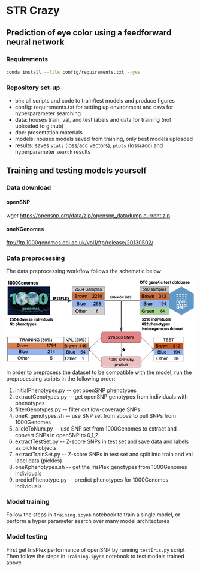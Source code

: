 # STR Crazy
## Prediction of eye color using a feedforward neural network

### Requirements

```bash
conda install --file config/requirements.txt --yes
```

### Repository set-up

 - bin: all scripts and code to train/test models and produce figures
 - config: requirements.txt for setting up environment and csvs for hyperparameter searching
 - data: houses train, val, and test labels and data for training (not uploaded to github)
 - doc: presentation materials
 - models: houses models saved from training, only best models uploaded
 - results: saves `stats` (loss/acc vectors), `plots` (loss/acc) and hyperparameter `search` results

## Training and testing models yourself

### Data download

#### openSNP
wget https://opensnp.org/data/zip/opensnp_datadump.current.zip

#### oneKGenomes
ftp://ftp.1000genomes.ebi.ac.uk/vol1/ftp/release/20130502/

### Data preprocessing
The data preprocessing workflow follows the schematic below

<img src="doc/data_preprocessing.png"
     alt="data preprocessing schematic"
     style="float: left; margin-right: 10px;" />
     
In order to preprocess the dataset to be compatible with the model, run the
preprocessing scripts in the following order:

1. initialPhenotypes.py -- get openSNP phenotypes
2. extractGenotypes.py -- get openSNP genotypes from individuals with phenotypes
3. filterGenotypes.py -- filter out low-coverage SNPs
4. oneK_genotypes.sh -- use SNP set from above to pull SNPs from 1000Genomes
5. alleleToNum.py -- use SNP set from 1000Genomes to  extract and convert SNPs in openSNP to 0,1,2
6. extractTestSet.py -- Z-score SNPs in test set and save data and labels as pickle objects
7. extractTrainSet.py -- Z-score SNPs in test set and split into train and val label data (pickles)
8. oneKphenotypes.sh -- get the IrisPlex genotypes from 1000Genomes individuals
9. predictPhenotype.py -- predict phenotypes for 1000Genomes individuals

### Model training
Follow the steps in `Training.ipynb` notebook to train a single model, or perform a hyper parameter
search over many model architectures

### Model testing
First get IrisPlex performance of openSNP by running `testIris.py` script
Then follow the steps in `Training.ipynb` notebook to test models trained above
